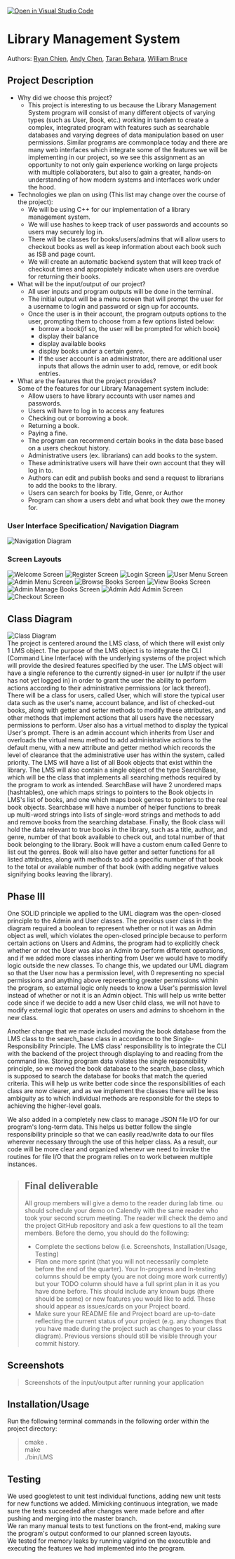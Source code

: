 [![Open in Visual Studio Code](https://classroom.github.com/assets/open-in-vscode-718a45dd9cf7e7f842a935f5ebbe5719a5e09af4491e668f4dbf3b35d5cca122.svg)](https://classroom.github.com/online_ide?assignment_repo_id=10926756&assignment_repo_type=AssignmentRepo)


# Library Management System
 Authors: [Ryan Chien](https://github.com/Campionnn), [Andy Chen](https://github.com/achen409), [Taran Behara](https://github.com/TBehara), [William Bruce](https://github.com/Augustus-Caesar886)

## Project Description
 * Why did we choose this project?
      * This project is interesting to us because the Library Management System program will consist of many different objects of varying types (such as User, Book, etc.) working in tandem to create a complex, integrated program with features such as searchable databases and varying degrees of data manipulation based on user permissions. Similar programs are commonplace today and there are many web interfaces which integrate some of the features we will be implementing in our project, so we see this assignment as an opportunity to not only gain experience working on large projects with multiple collaboraters, but also to gain a greater, hands-on understanding of how modern systems and interfaces work under the hood.
 * Technologies we plan on using (This list may change over the course of the project):
      * We will be using C++ for our implementation of a library management system. 
      * We will use hashes to keep track of user passwords and accounts so users may securely log in.
      * There will be classes for books/users/admins that will allow users to checkout books as well as keep information about each book such as ISB and page count. 
      * We will create an automatic backend system that will keep track of checkout times and appropiately indicate when users are overdue for returning their books.
 * What will be the input/output of our project?
      * All user inputs and program outputs will be done in the terminal. 
      * The initial output will be a menu screen that will prompt the user for a username to login and password or sign up for accounts. 
      * Once the user is in their account, the program outputs options to the user, prompting them to choose from a few options listed below: 
        * borrow a book(if so, the user will be prompted for which book)
        * display their balance
        * display available books
        * display books under a certain genre.
        * If the user account is an administrator, there are additional user inputs that allows the admin user to add, remove, or edit book entries.
 * What are the features that the project provides? </br>
      Some of the features for our Library Management system include:
      * Allow users to have library accounts with user names and passwords.
      * Users will have to log in to access any features
      * Checking out or borrowing a book.
      * Returning a book.
      * Paying a fine.
      * The program can recommend certain books in the data base based on a users checkout history.
      * Administrative users (ex. librarians) can add books to the system.
      * These administrative users will have their own account that they will log in to.
      * Authors can edit and publish books and send a request to librarians to add the books to the library.
      * Users can search for books by Title, Genre, or Author
      * Program can show a users debt and what book they owe the money for.

### User Interface Specification/ Navigation Diagram
![Navigation Diagram](https://cdn.discordapp.com/attachments/1098140638211485696/1104182590895837237/image.png)

### Screen Layouts
![Welcome Screen](https://cdn.discordapp.com/attachments/1098140638211485696/1105007949857960017/Library.Management.System.Screen.Layout-02.png)
![Register Screen](https://cdn.discordapp.com/attachments/1098140638211485696/1105007950105432144/Library.Management.System.Screen.Layout-03.png)
![Login Screen](https://cdn.discordapp.com/attachments/1098140638211485696/1105007950369656842/Library.Management.System.Screen.Layout-04.png)
![User Menu Screen](https://cdn.discordapp.com/attachments/1098140638211485696/1105007950617128990/Library.Management.System.Screen.Layout-05.png)
![Admin Menu Screen](https://cdn.discordapp.com/attachments/1098140638211485696/1105007950881378365/Library.Management.System.Screen.Layout-06.png)
![Browse Books Screen](https://cdn.discordapp.com/attachments/1098140638211485696/1105007951133020170/Library.Management.System.Screen.Layout-07.png)
![View Books Screen](https://cdn.discordapp.com/attachments/1098140638211485696/1105007951472775218/Library.Management.System.Screen.Layout-08.png)
![Admin Manage Books Screen](https://cdn.discordapp.com/attachments/1098140638211485696/1105007951737000007/Library.Management.System.Screen.Layout-09.png)
![Admin Add Admin Screen](https://cdn.discordapp.com/attachments/1098140638211485696/1105007951992860724/Library.Management.System.Screen.Layout-10.png)
![Checkout Screen](https://cdn.discordapp.com/attachments/1098140638211485696/1105007958447890473/Library.Management.System.Screen.Layout-11.png)

## Class Diagram
 ![Class Diagram](https://cdn.discordapp.com/attachments/1098140638211485696/1116560452130971728/image.png) </br>
The project is centered around the LMS class, of which there will exist only 1 LMS object. The purpose of the LMS object is to integrate the CLI (Command Line Interface) with the underlying systems of the project which will provide the desired features specified by the user. The LMS object will have a single reference to the currently signed-in user (or nullptr if the user has not yet logged in) in order to grant the user the ability to perform actions according to their administrative permissions (or lack thereof). There will be a class for users, called User, which will store the typical user data such as the user's name, account balance, and list of checked-out books, along with getter and setter methods to modify these attributes, and other methods that implement actions that all users have the necessary permissions to perform. User also has a virtual method to display the typical User's prompt. There is an admin account which inherits from User and overloads the virtual menu method to add administrative actions to the default menu, with a new attribute and getter method which records the level of clearance that the administrative user has within the system, called priority. The LMS will have a list of all Book objects that exist within the library. The LMS will also contain a single object of the type SearchBase, which will be the class that implements all searching methods required by the program to work as intended. SearchBase will have 2 unordered maps (hashtables), one which maps strings to pointers to the Book objects in LMS's list of books, and one which maps book genres to pointers to the real book objects. Searchbase will have a number of helper functions to break up multi-word strings into lists of single-word strings and methods to add and remove books from the searching database. Finally, the Book class will hold the data relevant to true books in the library, such as a title, author, and genre, number of that book available to check out, and total number of that book belonging to the library. Book will have a custom enum called Genre to list out the genres. Book will also have getter and setter functions for all listed attributes, along with methods to add a specific number of that book to the total or available number of that book (with adding negative values signifying books leaving the library).
 
 ## Phase III
One SOLID principle we applied to the UML diagram was the open-closed principle to the Admin and User classes. The previous user class in the diagram required a boolean to represent whether or not it was an Admin object as well, which violates the open-closed principle because to perform certain actions on Users and Admins, the program had to explicitly check whether or not the User was also an Admin to perform different operations, and if we added more classes inheriting from User we would have to modify logic outside the new classes. To change this, we updated our UML diagram so that the User now has a permission level, with 0 representing no special permissions and anything above representing greater permissions within the program, so external logic only needs to know a User's permission level instead of whether or not it is an Admin object. This will help us write better code since if we decide to add a new User child class, we will not have to modify external logic that operates on users and admins to shoehorn in the new class. </br>

Another change that we made included moving the book database from the LMS class to the search_base class in accordance to the Single-Responsibility Principle. The LMS class' responsibility is to integrate the CLI with the backend of the project through displaying to and reading from the command line. Storing program data violates the single responsibility principle, so we moved the book database to the search_base class, which is supposed to search the database for books that match the queried criteria. This will help us write better code since the responsibilities of each class are now clearer, and as we implement the classes there will be less ambiguity as to which individual methods are responsible for the steps to achieving the higher-level goals.

We also added in a completely new class to manage JSON file I/O for our program's long-term data. This helps us better follow the single responsibility principle so that we can easily read/write data to our files wherever necessary through the use of this helper class. As a result, our code will be more clear and organized whenevr we need to invoke the routines for file I/O that the program relies on to work between multiple instances.
 
 > ## Final deliverable
 > All group members will give a demo to the reader during lab time. ou should schedule your demo on Calendly with the same reader who took your second scrum meeting. The reader will check the demo and the project GitHub repository and ask a few questions to all the team members. 
 > Before the demo, you should do the following:
 > * Complete the sections below (i.e. Screenshots, Installation/Usage, Testing)
 > * Plan one more sprint (that you will not necessarily complete before the end of the quarter). Your In-progress and In-testing columns should be empty (you are not doing more work currently) but your TODO column should have a full sprint plan in it as you have done before. This should include any known bugs (there should be some) or new features you would like to add. These should appear as issues/cards on your Project board.
 > * Make sure your README file and Project board are up-to-date reflecting the current status of your project (e.g. any changes that you have made during the project such as changes to your class diagram). Previous versions should still be visible through your commit history. 
 
 ## Screenshots
 > Screenshots of the input/output after running your application
 ## Installation/Usage
 Run the following terminal commands in the following order within the project directory: <br>
 > cmake . <br>
 > make <br>
 > ./bin/LMS
 ## Testing
 We used googletest to unit test individual functions, adding new unit tests for new functions we added. Mimicking continuous integration, we made sure the tests succeeded after changes were made before and after pushing and merging into the master branch. <br>
 We ran many manual tests to test functions on the front-end, making sure the program's output conformed to our planned screen layouts. <br>
 We tested for memory leaks by running valgrind on the executible and executing the features we had implemented into the program.

